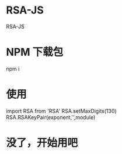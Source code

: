 # RSA-JS
RSA-JS
# NPM 下载包
npm i
# 使用
import RSA from 'RSA'
RSA.setMaxDigits(130)
RSA.RSAKeyPair(exponent,'',module)
# 没了，开始用吧